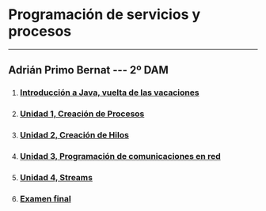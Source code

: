 # Programación de servicios y procesos

---
## Adrián Primo Bernat --- 2º DAM

1. ### [Introducción a Java, vuelta de las vacaciones](./Introduccion/README.md)
2. ### [Unidad 1, Creación de Procesos](./T1/README.md)
3. ### [Unidad 2, Creación de Hilos](./T2/README.md)
4. ### [Unidad 3, Programación de comunicaciones en red](./T3/README.md)
5. ### [Unidad 4, Streams](./T4/README.md)
6. ### [Examen final](./ExamenFinal/README.md)
